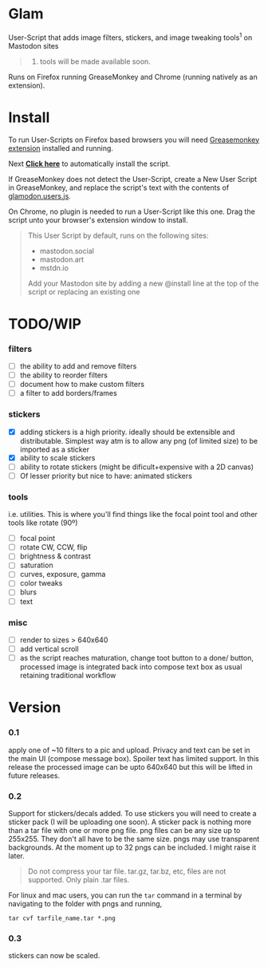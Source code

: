 # Glam
User-Script that adds image filters, stickers, and image tweaking tools<sup>1</sup> on Mastodon sites

> 1. tools will be made available soon.

Runs on Firefox running GreaseMonkey and Chrome (running natively as an extension).

# Install

To run User-Scripts on Firefox based browsers you will need [Greasemonkey extension](https://addons.mozilla.org/en-US/firefox/addon/greasemonkey/) installed and running. 

Next **[Click here](https://raw.githubusercontent.com/spaceottercode/glamodon/master/glamodon.user.js)** to automatically install the script.

If GreaseMonkey does not detect the User-Script, create a New User Script in GreaseMonkey, and replace the script's text with the contents of [glamodon.users.js](https://raw.githubusercontent.com/spaceottercode/glamodon/master/glamodon.user.js).

On Chrome, no plugin is needed to run a User-Script like this one. Drag the script unto your browser's extension window to install. 


> This User Script by default, runs on the following sites:
>
>   * mastodon.social
>   * mastodon.art
>   * mstdn.io
> 
>   Add your Mastodon site by adding a new @install line at the top of the script or replacing an existing one


# TODO/WIP

### filters

- [ ] the ability to add and remove filters
- [ ] the ability to reorder filters
- [ ] document how to make custom filters
- [ ] a filter to add borders/frames

### stickers

- [x] adding stickers is a high priority. ideally should be extensible and distributable. 
  Simplest way atm is to allow any png (of limited size) to be imported as a sticker
- [x] ability to scale stickers
- [ ] ability to rotate stickers (might be dificult+expensive with a 2D canvas)
- [ ] Of lesser priority but nice to have: animated stickers

### tools

i.e. utilities. This is where you'll find things like the focal point tool and other tools like rotate (90º)

- [ ] focal point
- [ ] rotate CW, CCW, flip
- [ ] brightness & contrast
- [ ] saturation
- [ ] curves, exposure, gamma
- [ ] color tweaks
- [ ] blurs
- [ ] text

### misc

- [ ] render to sizes > 640x640
- [ ] add vertical scroll
- [ ] as the script reaches maturation, change toot button to a done/ button, processed image is integrated back
into compose text box as usual retaining traditional workflow

# Version

### 0.1

apply one of ~10 filters to a pic and upload. Privacy and text can be set in the main UI (compose message box). Spoiler text has limited support. In this release the processed image can be upto 640x640 but this will be lifted in future releases.

### 0.2

Support for stickers/decals added. To use stickers you will need to create a sticker pack (I will be uploading one soon). A sticker pack is nothing more than a tar file with one or more png file. png files can be any size up to 255x255. They don't all have to be the same size. pngs may use transparent backgrounds. At the moment up to 32 pngs can be included. I might raise it later.

> Do not compress your tar file. tar.gz, tar.bz, etc, files are not supported. Only plain .tar files.

For linux and mac users, you can run the `tar` command in a terminal by navigating to the folder with pngs and running,

~~~
tar cvf tarfile_name.tar *.png 
~~~

### 0.3

stickers can now be scaled.


